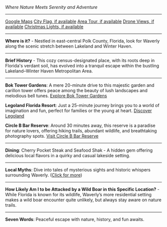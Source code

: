 *Where Nature Meets Serenity and Adventure*

---

[Google Maps](https://www.google.com/maps/place/Waverly,+FL/data=!3m1!1e3)
[City Flag, if available](https://www.google.com/search?tbm=isch&q=Waverly+FL+Flag+Picture)
[Area Tour, if available](https://www.youtube.com/results?search_query=Waverly+FL+4k+tour)
[Drone Views, if available](https://www.youtube.com/results?search_query=Waverly+FL+4k+drone)
[Christmas Lights, if available](https://www.youtube.com/results?search_query=Waverly+FL+christmas+lights&sp=CAI%253D)

---

**Where is it?** - Nestled in east-central Polk County, Florida, look for Waverly along the scenic stretch between Lakeland and Winter Haven.

---

**Brief History** - This cozy census-designated place, with its roots deep in Florida's verdant soil, has evolved into a tranquil escape within the bustling Lakeland–Winter Haven Metropolitan Area.

---

**Bok Tower Gardens**: A mere 20-minute drive to this majestic garden and carillon tower offers peace among the beauty of lush landscapes and melodious bell tunes.
[Explore Bok Tower Gardens](https://www.youtube.com/results?search_query=Waverly+FL+Bok+Tower+Gardens)

**Legoland Florida Resort**: Just a 25-minute journey brings you to a world of imagination and fun, perfect for families or the young at heart.
[Discover Legoland](https://www.youtube.com/results?search_query=Waverly+FL+Legoland)

**Circle B Bar Reserve**: Around 30 minutes away, this reserve is a paradise for nature lovers, offering hiking trails, abundant wildlife, and breathtaking photography spots.
[Visit Circle B Bar Reserve](https://www.youtube.com/results?search_query=Waverly+FL+Circle+B+Bar+Reserve)

---

**Dining**: Cherry Pocket Steak and Seafood Shak - A hidden gem offering delicious local flavors in a quirky and casual lakeside setting.

---

**Local Myths**: Dive into tales of mysterious sights and historic whispers surrounding Waverly. ([Click for more](https://www.google.com/search?q=Waverly+FL+local+myths))

---

**How Likely Am I to be Attacked by a Wild Boar in this Specific Location?** - While Florida is known for its wildlife, Waverly’s more residential setting makes a wild boar encounter quite unlikely, but always stay aware on nature trails.

---

**Seven Words**: Peaceful escape with nature, history, and fun awaits.